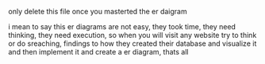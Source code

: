only delete this file once you masterted the er daigram 

i mean to say this er diagrams are not easy, they took time, they need thinking, they need execution, so when you will visit any website try to think or do sreaching, findings to how they created their database and visualize it and then implement it and create a er diagram, thats all